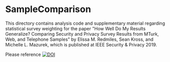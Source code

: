 # SampleComparison

This directory contains analysis code and supplementary material regarding statistical survey weighting for the paper "How Well Do My Results Generalize? Comparing Security and Privacy Survey Results from MTurk, Web, and Telephone Samples" by Elissa M. Redmiles, Sean Kross, and Michelle L. Mazurek, which is published at IEEE Security & Privacy 2019.

Please reference [![DOI](https://zenodo.org/badge/DOI/10.5281/zenodo.1308205.svg)](https://doi.org/10.5281/zenodo.1308205)



